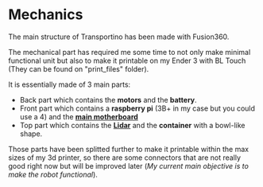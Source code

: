 # Mechanics

The main structure of Transportino has been made with Fusion360.

The mechanical part has required me some time to not only make minimal functional unit but also to make it printable on my Ender 3 with BL Touch (They can be found on "print_files" folder).

It is essentially made of 3 main parts:
- Back part which contains the **motors** and the **battery**.
- Front part which contains a **raspberry pi** (3B+ in my case but you could use a 4) and the [**main motherboard**](https://github.com/Transportino/transportino/tree/main/electronics)
- Top part which contains the [**Lidar**](https://www.aliexpress.com/item/4001253880158.html?spm=a2g0o.order_list.0.0.21ef1802iWpH9n) and the **container** with a bowl-like shape.

Those parts have been splitted further to make it printable within the max sizes of my 3d printer, 
so there are some connectors that are not really good right now but will be improved later (*My current main objective is to make the robot functional*).
